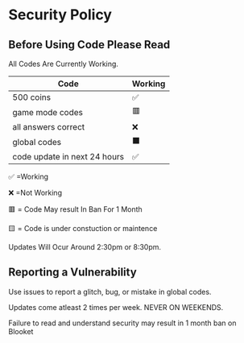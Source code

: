 # Security Policy

## Before Using Code Please Read

All Codes Are Currently Working.

| Code |   Working        |
| ------- | ------------------ |
| 500 coins  | :white_check_mark: |
| game mode codes  |:red_square:   |
| all answers correct  |:x:|
| global codes | ⬛ |
| code update in next 24 hours  | ✅ 

:white_check_mark:    =Working


:x:                   =Not Working  


🟥                   = Code May result In Ban For 1 Month

🟨                   = Code is under constuction or maintence 

Updates Will Ocur Around 2:30pm or 8:30pm.

## Reporting a Vulnerability

Use issues to report a glitch, bug, or mistake in global codes.

Updates come atleast 2 times per week. NEVER ON WEEKENDS.



Failure to read and understand security may result in 1 month ban on Blooket
